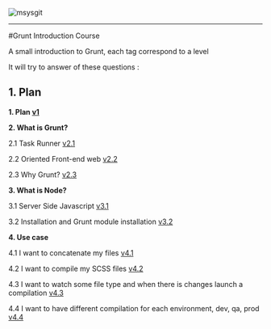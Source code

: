 ![msysgit](http://gruntjs.com/img/grunt-logo.png)

----
#Grunt Introduction Course

A small introduction to Grunt, each tag correspond to a level

It will try to answer of these questions :

## 1. Plan

**1. Plan [v1](https://github.com/matohawk/GruntIntroductionCourse/tree/v1)**

**2. What is Grunt?**

   2.1 Task Runner [v2.1](https://github.com/matohawk/GruntIntroductionCourse/tree/v2.1)

   2.2 Oriented Front-end web [v2.2](https://github.com/matohawk/GruntIntroductionCourse/tree/v2.2)

   2.3 Why Grunt? [v2.3](https://github.com/matohawk/GruntIntroductionCourse/tree/v2.3)

**3. What is Node?**

   3.1 Server Side Javascript [v3.1](https://github.com/matohawk/GruntIntroductionCourse/tree/v3.1)

   3.2 Installation and Grunt module installation [v3.2](https://github.com/matohawk/GruntIntroductionCourse/tree/v3.2)

**4. Use case**

   4.1 I want to concatenate my files [v4.1](https://github.com/matohawk/GruntIntroductionCourse/tree/v4.1)

   4.2 I want to compile my SCSS files [v4.2](https://github.com/matohawk/GruntIntroductionCourse/tree/v4.2)

   4.3 I want to watch some file type and when there is changes launch a compilation [v4.3](https://github.com/matohawk/GruntIntroductionCourse/tree/v4.3)

   4.4 I want to have different compilation for each environment, dev, qa, prod [v4.4](https://github.com/matohawk/GruntIntroductionCourse/tree/v4.4)
